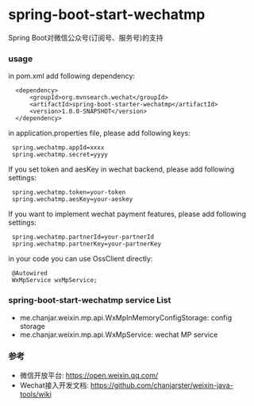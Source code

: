 spring-boot-start-wechatmp
===================================
Spring Boot对微信公众号(订阅号、服务号)的支持

### usage
in pom.xml add following dependency:

      <dependency>
          <groupId>org.mvnsearch.wechat</groupId>
          <artifactId>spring-boot-starter-wechatmp</artifactId>
          <version>1.0.0-SNAPSHOT</version>
      </dependency>
      
in application.properties file, please add following keys:

     spring.wechatmp.appId=xxxx
     spring.wechatmp.secret=yyyy
If you set token and aesKey in wechat backend, please add following settings:
     
     spring.wechatmp.token=your-token
     spring.wechatmp.aesKey=your-aeskey
If you want to implement wechat payment features, please add following settings:
     
     spring.wechatmp.partnerId=your-partnerId
     spring.wechatmp.partnerKey=your-partnerKey
in your code you can use OssClient directly:

     @Autowired
     WxMpService wxMpService;
     
### spring-boot-start-wechatmp service List

* me.chanjar.weixin.mp.api.WxMpInMemoryConfigStorage: config storage
* me.chanjar.weixin.mp.api.WxMpService: wechat MP service

### 参考

* 微信开放平台: https://open.weixin.qq.com/
* Wechat接入开发文档: https://github.com/chanjarster/weixin-java-tools/wiki